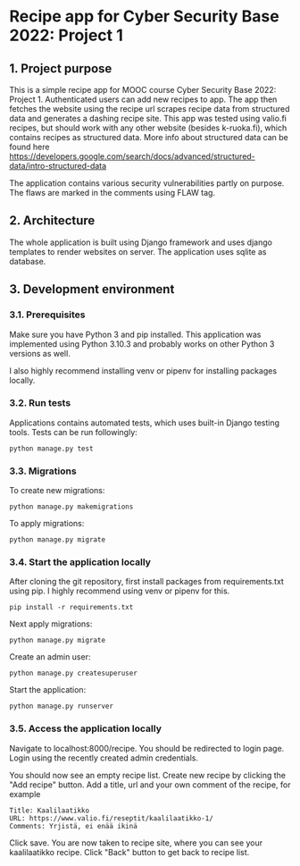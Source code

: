 # Recipe app for Cyber Security Base 2022: Project 1

## 1. Project purpose

This is a simple recipe app for MOOC course Cyber Security Base 2022: Project 1. Authenticated users can add new recipes to app. The app then fetches the website using the recipe url scrapes recipe data from structured data and generates a dashing recipe site. This app was tested using valio.fi recipes, but should work with any other website (besides k-ruoka.fi), which contains recipes as structured data. More info about structured data can be found here https://developers.google.com/search/docs/advanced/structured-data/intro-structured-data

The application contains various security vulnerabilities partly on purpose. The flaws are marked in the comments using FLAW tag.

## 2. Architecture

The whole application is built using Django framework and uses django templates to render websites on server. The application uses sqlite as database.

## 3. Development environment

### 3.1. Prerequisites

Make sure you have Python 3 and pip installed. This application was implemented using Python 3.10.3 and probably works on other Python 3 versions as well.

I also highly recommend installing venv or pipenv for installing packages locally.

### 3.2. Run tests

Applications contains automated tests, which uses built-in Django testing tools. Tests can be run followingly:

```
python manage.py test
```

### 3.3. Migrations

To create new migrations:
```
python manage.py makemigrations
```

To apply migrations:
```
python manage.py migrate
```

### 3.4. Start the application locally

After cloning the git repository, first install packages from requirements.txt using pip. I highly recommend using venv or pipenv for this.

```
pip install -r requirements.txt
```

Next apply migrations:

```
python manage.py migrate
```

Create an admin user:

```
python manage.py createsuperuser
```

Start the application:
```
python manage.py runserver
```


### 3.5. Access the application locally

Navigate to localhost:8000/recipe. You should be redirected to login page. Login using the recently created admin credentials.

You should now see an empty recipe list. Create new recipe by clicking the "Add recipe" button. Add a title, url and your own comment of the recipe, for example

```
Title: Kaalilaatikko
URL: https://www.valio.fi/reseptit/kaalilaatikko-1/
Comments: Yrjistä, ei enää ikinä
```

Click save. You are now taken to recipe site, where you can see your kaalilaatikko recipe. Click "Back" button to get back to recipe list.